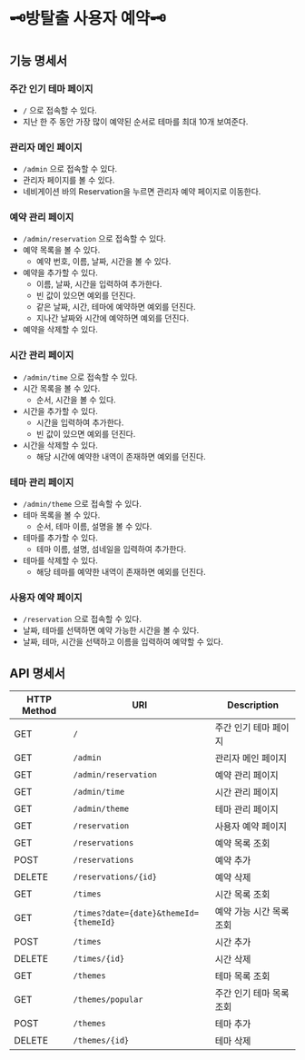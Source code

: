 # 🗝️방탈출 사용자 예약🗝️

## 기능 명세서

### 주간 인기 테마 페이지

- `/` 으로 접속할 수 있다.
- 지난 한 주 동안 가장 많이 예약된 순서로 테마를 최대 10개 보여준다.

### 관리자 메인 페이지

- `/admin` 으로 접속할 수 있다.
- 관리자 페이지를 볼 수 있다.
- 네비게이션 바의 Reservation을 누르면 관리자 예약 페이지로 이동한다.

### 예약 관리 페이지

- `/admin/reservation` 으로 접속할 수 있다.
- 예약 목록을 볼 수 있다.
    - 예약 번호, 이름, 날짜, 시간을 볼 수 있다.
- 예약을 추가할 수 있다.
    - 이름, 날짜, 시간을 입력하여 추가한다.
    - 빈 값이 있으면 예외를 던진다.
    - 같은 날짜, 시간, 테마에 예약하면 예외를 던진다.
    - 지나간 날짜와 시간에 예약하면 예외를 던진다.
- 예약을 삭제할 수 있다.

### 시간 관리 페이지

- `/admin/time` 으로 접속할 수 있다.
- 시간 목록을 볼 수 있다.
    - 순서, 시간을 볼 수 있다.
- 시간을 추가할 수 있다.
    - 시간을 입력하여 추가한다.
    - 빈 값이 있으면 예외를 던진다.
- 시간을 삭제할 수 있다.
    - 해당 시간에 예약한 내역이 존재하면 예외를 던진다.

### 테마 관리 페이지

- `/admin/theme` 으로 접속할 수 있다.
- 테마 목록을 볼 수 있다.
    - 순서, 테마 이름, 설명을 볼 수 있다.
- 테마를 추가할 수 있다.
    - 테마 이름, 설명, 섬네일을 입력하여 추가한다.
- 테마를 삭제할 수 있다.
    - 해당 테마를 예약한 내역이 존재하면 예외를 던진다.

### 사용자 예약 페이지

- `/reservation` 으로 접속할 수 있다.
- 날짜, 테마를 선택하면 예약 가능한 시간을 볼 수 있다.
- 날짜, 테마, 시간을 선택하고 이름을 입력하여 예약할 수 있다.

## API 명세서

| HTTP Method | URI                                    | Description    |
|-------------|----------------------------------------|----------------|
| GET         | `/`                                    | 주간 인기 테마 페이지   |
| GET         | `/admin`                               | 관리자 메인 페이지     | 
| GET         | `/admin/reservation`                   | 예약 관리 페이지      |
| GET         | `/admin/time`                          | 시간 관리 페이지      |
| GET         | `/admin/theme`                         | 테마 관리 페이지      |
| GET         | `/reservation`                         | 사용자 예약 페이지     |
| GET         | `/reservations`                        | 예약 목록 조회       |
| POST        | `/reservations`                        | 예약 추가          | 
| DELETE      | `/reservations/{id}`                   | 예약 삭제          |
| GET         | `/times`                               | 시간 목록 조회       |
| GET         | `/times?date={date}&themeId={themeId}` | 예약 가능 시간 목록 조회 |
| POST        | `/times`                               | 시간 추가          | 
| DELETE      | `/times/{id}`                          | 시간 삭제          |
| GET         | `/themes`                              | 테마 목록 조회       |
| GET         | `/themes/popular`                      | 주간 인기 테마 목록 조회 |
| POST        | `/themes`                              | 테마 추가          |
| DELETE      | `/themes/{id}`                         | 테마 삭제          |
